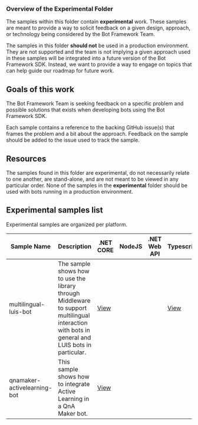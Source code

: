 ### Overview of the Experimental Folder

The samples within this folder contain **experimental** work.  These samples are meant to provide a way to solicit
feedback on a given design, approach, or technology being considered by the Bot Framework Team.

The samples in this folder **should not** be used in a production environment.  They are not supported and the team is not implying a given approach used in these samples will be integrated into a future version of the Bot Framework SDK.  Instead, we want to provide a way to engage on topics that can help guide our roadmap for future work.

## Goals of this work

The Bot Framework Team is seeking feedback on a specific problem and possible solutions that exists when developing bots using the Bot Framework SDK.

Each sample contains a reference to the backing GitHub issue(s) that frames the problem and a bit about the approach.  Feedback on the sample should be added to the issue used to track the sample.


## Resources

The samples found in this folder are experimental, do not necessarily relate to one another, are stand-alone, and are not meant to be viewed in any particular order.  None of the samples in the **experimental** folder should be used with bots running in a production environment.



## Experimental samples list

Experimental samples are organized per platform.


| Sample Name           | Description                                                                    | .NET CORE   | NodeJS      | .NET Web API | Typescript  |
|-----------------------|--------------------------------------------------------------------------------|-------------|-------------|--------------|-------------|
|multilingual-luis-bot| The sample shows how to use the library through Middleware to support multilingual interaction with bots in general and LUIS bots in particular.                                                                                                 |[View][cs#1] |  |  | [View][ts#1] |
|qnamaker-activelearning-bot| This sample shows how to integrate Active Learning in a QnA Maker bot.                                                                                                 |[View][cs#2] |  |  |  |

[cs#1]: ./csharp_dotnetcore/multilingual-luis-bot

[cs#2]: ./csharp_dotnetcore/qnamaker-activelearning-bot

[wa#2]: ./csharp_webapi/#

[ts#1]: ./javascript_typescript/multilingual-luis-bot

[js#1]: ./samples/javascript_nodejs/#

